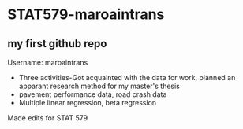 # STAT579-maroaintrans
## my first github repo

Username: maroaintrans

- Three activities-Got acquainted with the data for work, planned an apparant research method for my master's thesis
- pavement performance data, road crash data
- Multiple linear regression, beta regression

Made edits for STAT 579
